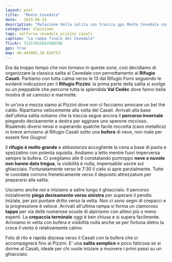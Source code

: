 ```yaml
---
layout: post
title:  "Monte Cevedale"
date:   2015-06-21
description: "Relazione della salita con traccia gps Monte Cevedale con partenza dal Rifugio Forni e pernottamento al Casati"
categories: alpinismo
tags: valfurva cevedale pizzini casati
caption: "La rampa finale del Cevedale"
flickr: 72157655662580706
gps: true
map: 46.443882,10.616753
---
```



Era da troppo tempo che non tornavo in queste zone, così decidiamo di organizzare la classica salita al Cevedale con pernottamento al  **Rifugio Casati**. Partiamo con tutta calma verso le 13 dal Rifugio Forni seguendo le evidenti indicazioni per il **Rifugio Pizzini**: la prima parte della salita si svolge su un jeeppabile che percorre tutta la splendida **Val Cedèc** dove fanno bella mostra di sé camosci e marmotte.

In un'ora e mezza siamo al Pizzini dove non ci facciamo amncare un bel thè caldo. Ripartiamo velocemente alla volta del Casati. Arrivati alla base dell'ultima salita notiamo che la traccia segue ancora il **percorso invernale** piegando decisamente a destra per aggirare uno sperone roccioso. Risalendo diversi nevai e superando qualche facile roccetta (cavo metallico) in breve arriviamo al Rifugio Casati sotto una **bufera** di neve, non male per essere fine Giugno!

Il  **rifugio è molto grande** e abbastanza accogliente la cena a base di pasta e spezzatino con polenta squisita. Andiamo a letto mentre fuori imperversa sempre la bufera. Ci svegliamo alle 6 constatando purtroppo  **neve e nuvole non hanno dato tregua**, la visibilità è nulla, impensabile uscire sul ghiacciaio. Fortunatamente verso le 7:30 il cielo si apre parzialmente. Tutte le coordate corrono freneticamente verso il deposito attrezzature per prepararsi alla salita.

Usciamo anche noi e iniziamo a salire lungo il ghiacciaio. Il percorso inizialmente **piega decisamente verso sinistra** per superare il pendio iniziale, per poi puntare dritto verso la vetta. Non ci sono segni di crepacci e la progressione è veloce. Arrivati all'ultima rampa si forma un clamoroso **tappo** per via delle numerose scuole di alpinismo con allievi più o meno esperti. La **crepaccia terminale** oggi è ben chiusa e si supera facilmente. Arriviamo in vetta con bufera e visibilità nulla anche se per fortuna dietro la croce il vento è relativamente calmo.

Foto di rito e rapida discesa verso il Casati con la bufera che ci accompagnerà fino al Pizzini. E' una **salita semplice** e poco faticosa se si dorme al Casati, ideale per chi vuole iniziare a muovere i primi passi su un ghiacciaio.
